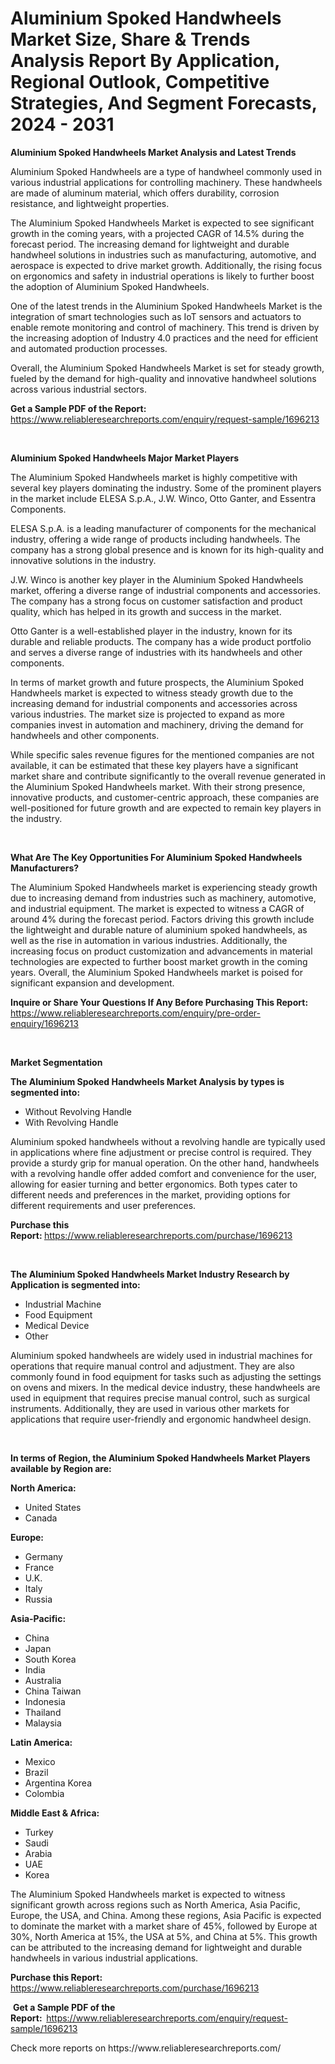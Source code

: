 <p><h1>Aluminium Spoked Handwheels Market Size, Share & Trends Analysis Report By Application, Regional Outlook, Competitive Strategies, And Segment Forecasts, 2024 - 2031</h1></p><p><strong>Aluminium Spoked Handwheels Market Analysis and Latest Trends</strong></p>
<p><p>Aluminium Spoked Handwheels are a type of handwheel commonly used in various industrial applications for controlling machinery. These handwheels are made of aluminum material, which offers durability, corrosion resistance, and lightweight properties.</p><p>The Aluminium Spoked Handwheels Market is expected to see significant growth in the coming years, with a projected CAGR of 14.5% during the forecast period. The increasing demand for lightweight and durable handwheel solutions in industries such as manufacturing, automotive, and aerospace is expected to drive market growth. Additionally, the rising focus on ergonomics and safety in industrial operations is likely to further boost the adoption of Aluminium Spoked Handwheels.</p><p>One of the latest trends in the Aluminium Spoked Handwheels Market is the integration of smart technologies such as IoT sensors and actuators to enable remote monitoring and control of machinery. This trend is driven by the increasing adoption of Industry 4.0 practices and the need for efficient and automated production processes.</p><p>Overall, the Aluminium Spoked Handwheels Market is set for steady growth, fueled by the demand for high-quality and innovative handwheel solutions across various industrial sectors.</p></p>
<p><strong>Get a Sample PDF of the Report:&nbsp;</strong> <a href="https://www.reliableresearchreports.com/enquiry/request-sample/1696213">https://www.reliableresearchreports.com/enquiry/request-sample/1696213</a></p>
<p>&nbsp;</p>
<p><strong>Aluminium Spoked Handwheels Major Market Players</strong></p>
<p><p>The Aluminium Spoked Handwheels market is highly competitive with several key players dominating the industry. Some of the prominent players in the market include ELESA S.p.A., J.W. Winco, Otto Ganter, and Essentra Components.</p><p>ELESA S.p.A. is a leading manufacturer of components for the mechanical industry, offering a wide range of products including handwheels. The company has a strong global presence and is known for its high-quality and innovative solutions in the industry.</p><p>J.W. Winco is another key player in the Aluminium Spoked Handwheels market, offering a diverse range of industrial components and accessories. The company has a strong focus on customer satisfaction and product quality, which has helped in its growth and success in the market.</p><p>Otto Ganter is a well-established player in the industry, known for its durable and reliable products. The company has a wide product portfolio and serves a diverse range of industries with its handwheels and other components.</p><p>In terms of market growth and future prospects, the Aluminium Spoked Handwheels market is expected to witness steady growth due to the increasing demand for industrial components and accessories across various industries. The market size is projected to expand as more companies invest in automation and machinery, driving the demand for handwheels and other components.</p><p>While specific sales revenue figures for the mentioned companies are not available, it can be estimated that these key players have a significant market share and contribute significantly to the overall revenue generated in the Aluminium Spoked Handwheels market. With their strong presence, innovative products, and customer-centric approach, these companies are well-positioned for future growth and are expected to remain key players in the industry.</p></p>
<p>&nbsp;</p>
<p><strong>What Are The Key Opportunities For Aluminium Spoked Handwheels Manufacturers?</strong></p>
<p><p>The Aluminium Spoked Handwheels market is experiencing steady growth due to increasing demand from industries such as machinery, automotive, and industrial equipment. The market is expected to witness a CAGR of around 4% during the forecast period. Factors driving this growth include the lightweight and durable nature of aluminium spoked handwheels, as well as the rise in automation in various industries. Additionally, the increasing focus on product customization and advancements in material technologies are expected to further boost market growth in the coming years. Overall, the Aluminium Spoked Handwheels market is poised for significant expansion and development.</p></p>
<p><strong>Inquire or Share Your Questions If Any Before Purchasing This Report:</strong> <a href="https://www.reliableresearchreports.com/enquiry/pre-order-enquiry/1696213">https://www.reliableresearchreports.com/enquiry/pre-order-enquiry/1696213</a></p>
<p>&nbsp;</p>
<p><strong>Market Segmentation</strong></p>
<p><strong>The Aluminium Spoked Handwheels Market Analysis by types is segmented into:</strong></p>
<p><ul><li>Without Revolving Handle</li><li>With Revolving Handle</li></ul></p>
<p><p>Aluminium spoked handwheels without a revolving handle are typically used in applications where fine adjustment or precise control is required. They provide a sturdy grip for manual operation. On the other hand, handwheels with a revolving handle offer added comfort and convenience for the user, allowing for easier turning and better ergonomics. Both types cater to different needs and preferences in the market, providing options for different requirements and user preferences.</p></p>
<p><strong>Purchase this Report:&nbsp;</strong><a href="https://www.reliableresearchreports.com/purchase/1696213">https://www.reliableresearchreports.com/purchase/1696213</a></p>
<p>&nbsp;</p>
<p><strong>The Aluminium Spoked Handwheels Market Industry Research by Application is segmented into:</strong></p>
<p><ul><li>Industrial Machine</li><li>Food Equipment</li><li>Medical Device</li><li>Other</li></ul></p>
<p><p>Aluminium spoked handwheels are widely used in industrial machines for operations that require manual control and adjustment. They are also commonly found in food equipment for tasks such as adjusting the settings on ovens and mixers. In the medical device industry, these handwheels are used in equipment that requires precise manual control, such as surgical instruments. Additionally, they are used in various other markets for applications that require user-friendly and ergonomic handwheel design.</p></p>
<p>&nbsp;</p>
<p><strong>In terms of Region, the Aluminium Spoked Handwheels Market Players available by Region are:</strong></p>
<p>
    <p> <strong> North America: </strong>
        <ul>
            <li>United States</li>
            <li>Canada</li>
        </ul>
        </p> 
    <p> <strong> Europe: </strong>
        <ul>
            <li>Germany</li>
            <li>France</li>
            <li>U.K.</li>
            <li>Italy</li>
            <li>Russia</li>
        </ul>
        </p> 
    <p> <strong> Asia-Pacific: </strong>
        <ul>
            <li>China</li>
            <li>Japan</li>
            <li>South Korea</li>
            <li>India</li>
            <li>Australia</li>
            <li>China Taiwan</li>
            <li>Indonesia</li>
            <li>Thailand</li>
            <li>Malaysia</li>
        </ul>
        </p> 
    <p> <strong> Latin America: </strong>
        <ul>
            <li>Mexico</li>
            <li>Brazil</li>
            <li>Argentina Korea</li>
            <li>Colombia</li>
        </ul>
        </p> 
    <p> <strong> Middle East & Africa: </strong>
        <ul>
            <li>Turkey</li>
            <li>Saudi</li>
            <li>Arabia</li>
            <li>UAE</li>
            <li>Korea</li>
        </ul>
    </p>
    </p>
<p><p>The Aluminium Spoked Handwheels market is expected to witness significant growth across regions such as North America, Asia Pacific, Europe, the USA, and China. Among these regions, Asia Pacific is expected to dominate the market with a market share of 45%, followed by Europe at 30%, North America at 15%, the USA at 5%, and China at 5%. This growth can be attributed to the increasing demand for lightweight and durable handwheels in various industrial applications.</p></p>
<p><strong>Purchase this Report: </strong><a href="https://www.reliableresearchreports.com/purchase/1696213">https://www.reliableresearchreports.com/purchase/1696213</a></p>
<p>&nbsp;<strong>Get a Sample PDF of the Report:&nbsp;&nbsp;</strong><a href="https://www.reliableresearchreports.com/enquiry/request-sample/1696213">https://www.reliableresearchreports.com/enquiry/request-sample/1696213</a></p>
<p><strong></strong></p>
<p>Check more reports on https://www.reliableresearchreports.com/</p>